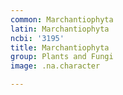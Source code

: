 ```yaml
---
common: Marchantiophyta
latin: Marchantiophyta
ncbi: '3195'
title: Marchantiophyta
group: Plants and Fungi
image: .na.character

---
```

